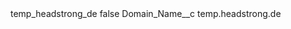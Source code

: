 <?xml version="1.0" encoding="UTF-8"?>
<CustomMetadata xmlns="http://soap.sforce.com/2006/04/metadata" xmlns:xsi="http://www.w3.org/2001/XMLSchema-instance" xmlns:xsd="http://www.w3.org/2001/XMLSchema">
    <label>temp_headstrong_de</label>
    <protected>false</protected>
    <values>
        <field>Domain_Name__c</field>
        <value xsi:type="xsd:string">temp.headstrong.de</value>
    </values>
</CustomMetadata>
